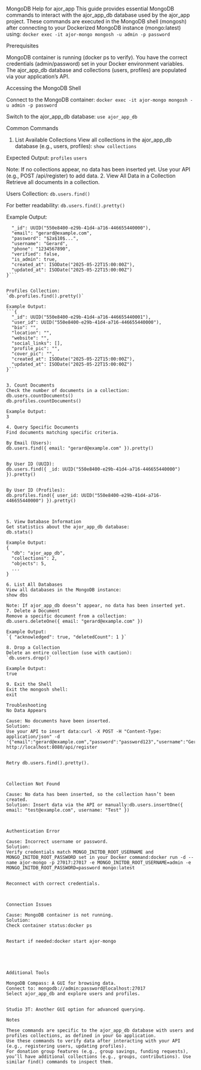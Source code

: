 MongoDB Help for ajor_app
This guide provides essential MongoDB commands to interact with the ajor_app_db database used by the ajor_app project. These commands are executed in the MongoDB shell (mongosh) after connecting to your Dockerized MongoDB instance (mongo:latest) using:
`docker exec -it ajor-mongo mongosh -u admin -p password`

Prerequisites

MongoDB container is running (docker ps to verify).
You have the correct credentials (admin/password) set in your Docker environment variables.
The ajor_app_db database and collections (users, profiles) are populated via your application’s API.

Accessing the MongoDB Shell

Connect to the MongoDB container:
`docker exec -it ajor-mongo mongosh -u admin -p password`


Switch to the ajor_app_db database:
`use ajor_app_db`



Common Commands
1. List Available Collections
View all collections in the ajor_app_db database (e.g., users, profiles):
`show collections`

Expected Output:
`profiles`
`users`

Note: If no collections appear, no data has been inserted yet. Use your API (e.g., POST /api/register) to add data.
2. View All Data in a Collection
Retrieve all documents in a collection.

Users Collection:
`db.users.find()`

For better readability:
`db.users.find().pretty()`

Example Output:
```{
  "_id": UUID("550e8400-e29b-41d4-a716-446655440000"),
  "email": "gerard@example.com",
  "password": "$2a$10$...",
  "username": "Gerard",
  "phone": "1234567890",
  "verified": false,
  "is_admin": true,
  "created_at": ISODate("2025-05-22T15:00:00Z"),
  "updated_at": ISODate("2025-05-22T15:00:00Z")
}```


Profiles Collection:
`db.profiles.find().pretty()`

Example Output:
```{
  "_id": UUID("550e8400-e29b-41d4-a716-446655440001"),
  "user_id": UUID("550e8400-e29b-41d4-a716-446655440000"),
  "bio": "",
  "location": "",
  "website": "",
  "social_links": [],
  "profile_pic": "",
  "cover_pic": "",
  "created_at": ISODate("2025-05-22T15:00:00Z"),
  "updated_at": ISODate("2025-05-22T15:00:00Z")
}```


3. Count Documents
Check the number of documents in a collection:
db.users.countDocuments()
db.profiles.countDocuments()

Example Output:
3

4. Query Specific Documents
Find documents matching specific criteria.

By Email (Users):
db.users.find({ email: "gerard@example.com" }).pretty()


By User ID (UUID):
db.users.find({ _id: UUID("550e8400-e29b-41d4-a716-446655440000") }).pretty()


By User ID (Profiles):
db.profiles.find({ user_id: UUID("550e8400-e29b-41d4-a716-446655440000") }).pretty()



5. View Database Information
Get statistics about the ajor_app_db database:
db.stats()

Example Output:
{
  "db": "ajor_app_db",
  "collections": 2,
  "objects": 5,
  ...
}

6. List All Databases
View all databases in the MongoDB instance:
show dbs

Note: If ajor_app_db doesn’t appear, no data has been inserted yet.
7. Delete a Document
Remove a specific document from a collection:
db.users.deleteOne({ email: "gerard@example.com" })

Example Output:
`{ "acknowledged": true, "deletedCount": 1 }`

8. Drop a Collection
Delete an entire collection (use with caution):
`db.users.drop()`

Example Output:
true

9. Exit the Shell
Exit the mongosh shell:
exit

Troubleshooting
No Data Appears

Cause: No documents have been inserted.
Solution:
Use your API to insert data:curl -X POST -H "Content-Type: application/json" -d '{"email":"gerard@example.com","password":"password123","username":"Gerard","phone":"1234567890","is_admin":true}' http://localhost:8080/api/register


Retry db.users.find().pretty().



Collection Not Found

Cause: No data has been inserted, so the collection hasn’t been created.
Solution: Insert data via the API or manually:db.users.insertOne({ email: "test@example.com", username: "Test" })



Authentication Error

Cause: Incorrect username or password.
Solution:
Verify credentials match MONGO_INITDB_ROOT_USERNAME and MONGO_INITDB_ROOT_PASSWORD set in your Docker command:docker run -d --name ajor-mongo -p 27017:27017 -e MONGO_INITDB_ROOT_USERNAME=admin -e MONGO_INITDB_ROOT_PASSWORD=password mongo:latest


Reconnect with correct credentials.



Connection Issues

Cause: MongoDB container is not running.
Solution:
Check container status:docker ps


Restart if needed:docker start ajor-mongo





Additional Tools

MongoDB Compass: A GUI for browsing data.
Connect to: mongodb://admin:password@localhost:27017
Select ajor_app_db and explore users and profiles.


Studio 3T: Another GUI option for advanced querying.

Notes

These commands are specific to the ajor_app_db database with users and profiles collections, as defined in your Go application.
Use these commands to verify data after interacting with your API (e.g., registering users, updating profiles).
For donation group features (e.g., group savings, funding requests), you’ll have additional collections (e.g., groups, contributions). Use similar find() commands to inspect them.

